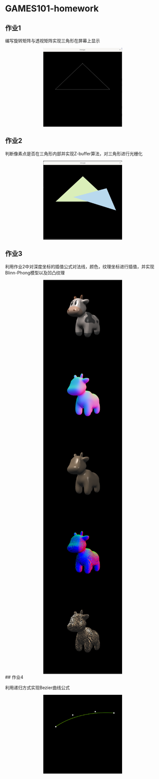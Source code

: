 # GAMES101-homework

## 作业1

编写旋转矩阵与透视矩阵实现三角形在屏幕上显示

<center>
<figure>
    <img src=".\results\hw1.png" align="center" width=256 height=256>
</figure>
</center>

## 作业2

判断像素点是否在三角形内部并实现Z-buffer算法，对三角形进行光栅化

<center>
<figure>
    <img src=".\results\hw2.png" align="center" width=256 height=256>
</figure>
</center>

## 作业3

利用作业2中对深度坐标的插值公式对法线，颜色，纹理坐标进行插值，并实现Blinn-Phong模型以及凹凸纹理

<center class="half">
    <img src=".\results\hw3-1.png" align="center" width=256 height=256><img src=".\results\hw3-2.png" align="center" width=256 height=256><img src=".\results\hw3-3.png" align="center" width=256 height=256>
    <img src=".\results\hw3-4.png" align="center" width=256 height=256><img src=".\results\hw3-5.png" align="center" width=256 height=256>
</center>
## 作业4

利用递归方式实现Bezier曲线公式

<center>
<figure>
    <img src=".\results\hw4.png" align="center" width=256 height=256>
</figure>
</center>
